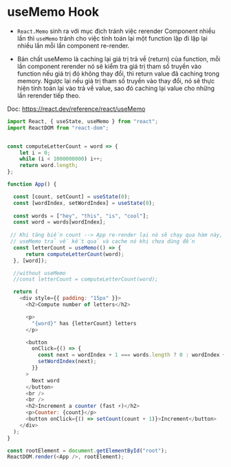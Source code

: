 
# useMemo Hook

- `React.Memo` sinh ra với mục địch tránh việc rerender Component nhiều lần thì `useMemo` tránh cho việc tính toán lại một function lặp đi lặp lại nhiều lần mỗi lần component re-render. 

- Bản chất useMemo là caching lại giá trị trả về (return) của function, mỗi lần component rerender nó sẽ kiểm tra giá trị tham số truyền vào function nếu giá trị đó không thay đổi, thì return value đã caching trong memory. Ngược lại nếu giá trị tham số truyền vào thay đổi, nó sẽ thực hiện tính toán lại vào trả về value, sao đó caching lại value cho những lần rerender tiếp theo.

Doc: <https://react.dev/reference/react/useMemo>

```js
import React, { useState, useMemo } from "react";
import ReactDOM from "react-dom";


const computeLetterCount = word => {
    let i = 0;
    while (i < 1000000000) i++;
    return word.length;
};

function App() {

  const [count, setCount] = useState(0);
  const [wordIndex, setWordIndex] = useState(0);
  
  const words = ["hey", "this", "is", "cool"];
  const word = words[wordIndex];
  
 // Khi tăng biến count --> App re-render lại nó sẽ chạy qua hàm này, trong khi chưa cần dùng đến nó
 // useMemo trả về kết quả và cache nó khi chưa dùng đến
  const letterCount = useMemo(() => {
      return computeLetterCount(word);
  }, [word]);

  //without useMemo
  //const letterCount = computeLetterCount(word);

  return (
    <div style={{ padding: "15px" }}>
      <h2>Compute number of letters</h2>

      <p>
        "{word}" has {letterCount} letters
      </p>

      <button
        onClick={() => {
          const next = wordIndex + 1 === words.length ? 0 : wordIndex + 1;
          setWordIndex(next);
        }}
      >
        Next word
      </button>
      <br />
      <br />
      <h2>Increment a counter (fast ⚡️)</h2>
      <p>Counter: {count}</p>
      <button onClick={() => setCount(count + 1)}>Increment</button>
    </div>
  );
}

const rootElement = document.getElementById("root");
ReactDOM.render(<App />, rootElement);


```